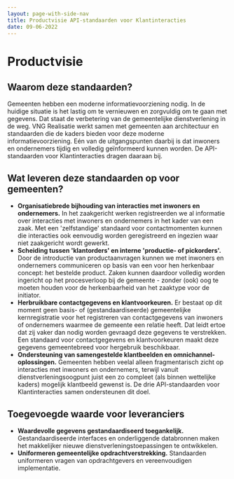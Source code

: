 ```yaml
---
layout: page-with-side-nav
title: Productvisie API-standaarden voor Klantinteracties
date: 09-06-2022
---
```


# Productvisie

## Waarom deze standaarden?

Gemeenten hebben een moderne informatievoorziening nodig. In de huidige situatie is het lastig om te vernieuwen en zorgvuldig om te gaan met gegevens. Dat staat de verbetering van de gemeentelijke dienstverlening in de weg. VNG Realisatie werkt samen met gemeenten aan architectuur en standaarden die de kaders bieden voor deze moderne informatievoorziening. Eén van de uitgangspunten daarbij is dat inwoners en ondernemers tijdig en volledig geïnformeerd kunnen worden. De API-standaarden voor Klantinteracties dragen daaraan bij.

## Wat leveren deze standaarden op voor gemeenten?

- __Organisatiebrede bijhouding van interacties met inwoners en ondernemers.__ In het zaakgericht werken registreerden we al informatie over interacties met inwoners en ondernemers in het kader van een zaak. Met een 'zelfstandige' standaard voor contactmomenten kunnen die interacties ook eenvoudig worden geregistreerd en ingezien waar niet zaakgericht wordt gewerkt.
- __Scheiding tussen 'klantorders' en interne 'productie- of pickorders'.__ Door de introductie van productaanvragen kunnen we met inwoners en ondernemers communiceren op basis van een voor hen herkenbaar concept: het bestelde product. Zaken kunnen daardoor volledig worden ingericht op het procesverloop bij de gemeente - zonder (ook) oog te moeten houden voor de herkenbaarheid van het zaaktype voor de initiator.
- __Herbruikbare contactgegevens en klantvoorkeuren.__ Er bestaat op dit moment geen basis- of (gestandaardiseerde) gemeentelijke kernregistratie voor het registreren van contactgegevens van inwoners of ondernemers waarmee de gemeente een relatie heeft. Dat leidt ertoe dat zij vaker dan nodig worden gevraagd deze gegevens te verstrekken. Een standaard voor contactgegevens en klantvoorkeuren maakt deze gegevens gemeentebreed voor hergebruik beschikbaar.
- __Ondersteuning van samengestelde klantbeelden en omnichannel-oplossingen.__ Gemeenten hebben veelal alleen fragmentarisch zicht op interacties met inwoners en ondernemers, terwijl vanuit dienstverleningsoogpunt juist een zo compleet (als binnen wettelijke kaders) mogelijk klantbeeld gewenst is. De drie API-standaarden voor Klantinteracties samen ondersteunen dit doel.

## Toegevoegde waarde voor leveranciers

- __Waardevolle gegevens gestandaardiseerd toegankelijk.__ Gestandaardiseerde interfaces en onderliggende databronnen maken het makkelijker nieuwe dienstverleningstoepassingen te ontwikkelen.
- __Uniformeren gemeentelijke opdrachtverstrekking.__ Standaarden uniformeren vragen van opdrachtgevers en vereenvoudigen implementatie.
